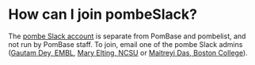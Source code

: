 # How can I join pombeSlack?
<!-- pombase_categories: Community -->

The [pombe Slack account](https://spombe.slack.com/) is separate from
PomBase and pombelist, and not run by PomBase staff. To join, email
one of the pombe Slack admins ([Gautam Dey, EMBL](https://www.embl.de/research/units/cbb/dey/members/index.php?s_personId=CP-60034206),
[Mary Elting, NCSU](https://physics.ncsu.edu/eltinglab/team/mary-elting/) or 
[Maitreyi Das, Boston College](https://www.bc.edu/bc-web/schools/morrissey/departments/biology/people/faculty-directory/maitrey-das.html)).
